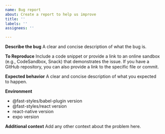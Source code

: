 ```yaml
---
name: Bug report
about: Create a report to help us improve
title: ''
labels: ''
assignees: ''

---
```


**Describe the bug**
A clear and concise description of what the bug is.

**To Reproduce**
Include a code snippet or provide a link to an online sandbox (e.g., CodeSandbox, Snack) that demonstrates the issue. If you have a GitHub repository, you can also provide a link to the specific file or commit.

**Expected behavior**
A clear and concise description of what you expected to happen.

**Environment**
 - @fast-styles/babel-plugin version
 - @fast-styles/react version
 - react-native version
 - expo version

**Additional context**
Add any other context about the problem here.
